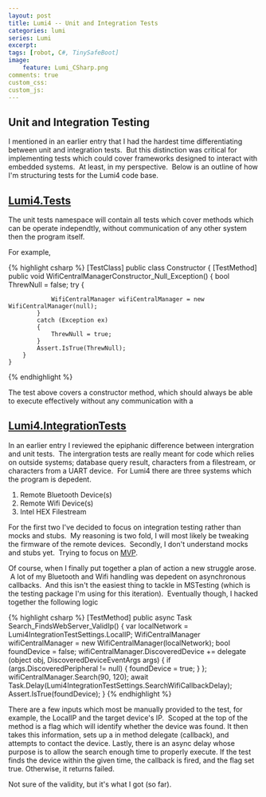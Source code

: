 ```yaml
---
layout: post
title: Lumi4 -- Unit and Integration Tests
categories: lumi
series: Lumi
excerpt: 
tags: [robot, C#, TinySafeBoot]
image: 
    feature: Lumi_CSharp.png
comments: true
custom_css:
custom_js: 
---
```


## Unit and Integration Testing

I mentioned in an earlier entry that I had the hardest time differentiating between unit and integration tests.  But this distinction was critical for implementing tests which could cover frameworks designed to interact with embedded systems.  At least, in my perspective.  Below is an outline of how I'm structuring tests for the Lumi4 code base.

## [Lumi4.Tests](https://github.com/Ladvien/Lumi4/tree/master/Lumi4.Tests "Lumi4.Tests")

The unit tests namespace will contain all tests which cover methods which can be operate independtly, without communication of any other system then the program itself.    

For example,

{% highlight csharp %}
    [TestClass]
    public class Constructor
    {
    	[TestMethod]
    	public void WifiCentralManagerConstructor_Null_Exception()
    	{
    		bool ThrewNull = false;
    		try
    		{

    			WifiCentralManager wifiCentralManager = new WifiCentralManager(null);
    		}
    		catch (Exception ex)
    		{
    			ThrewNull = true;
    		}
    		Assert.IsTrue(ThrewNull);
    	}
    }
{% endhighlight %}

The test above covers a constructor method, which should always be able to execute effectively without any communication with a

## [Lumi4.IntegrationTests](https://github.com/Ladvien/Lumi4/tree/master/Lumi4.IntegrationTests "Lumi4.IntegrationTests")

In an earlier entry I reviewed the epiphanic difference between intergration and unit tests.  The intergration tests are really meant for code which relies on outside systems; database query result, characters from a filestream, or characters from a UART device.  For Lumi4 there are three systems which the program is depedent.

1.  Remote Bluetooth Device(s)
2.  Remote Wifi Device(s)
3.  Intel HEX Filestream

For the first two I've decided to focus on integration testing rather than mocks and stubs.  My reasoning is two fold, I will most likely be tweaking the firmware of the remote devices.  Secondly, I don't understand mocks and stubs yet.  Trying to focus on [MVP](https://en.wikipedia.org/wiki/Minimum_viable_product).    

Of course, when I finally put together a plan of action a new struggle arose.  A lot of my Bluetooth and Wifi handling was depedent on asynchronous callbacks.  And this isn't the easiest thing to tackle in MSTesting (which is the testing package I'm using for this iteration).  Eventually though, I hacked together the following logic

{% highlight csharp %}
    [TestMethod]
    public async Task Search_FindsWebServer_ValidIp()
    {
    	var localNetwork = Lumi4IntegrationTestSettings.LocalIP;
    	WifiCentralManager wifiCentralManager = new WifiCentralManager(localNetwork);
    	bool foundDevice = false;
    	wifiCentralManager.DiscoveredDevice += delegate (object obj, DiscoveredDeviceEventArgs args)
    	{
    		if (args.DiscoveredPeripheral != null) { foundDevice = true; }
    	};
    	wifiCentralManager.Search(90, 120);
    	await Task.Delay(Lumi4IntegrationTestSettings.SearchWifiCallbackDelay);
    	Assert.IsTrue(foundDevice);
    }
{% endhighlight %}

There are a few inputs which most be manually provided to the test, for example, the LocalIP and the target device's IP.  Scoped at the top of the method is a flag which will identify whether the device was found. It then takes this information, sets up a in method delegate (callback), and attempts to contact the device. Lastly, there is an async delay whose purpose is to allow the search enough time to properly execute. If the test finds the device within the given time, the callback is fired, and the flag set true. Otherwise, it returns failed.  

Not sure of the validity, but it's what I got (so far).